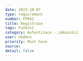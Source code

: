 ```yaml
---
date: 2023-10-07
type: requirement
number: FP042
title: Registrace
tags: Funkční
category: Autentizace - zákazníci
user: Vedení
priority: Must have
source: 
detail: false
---
```


